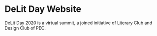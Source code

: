 # DeLit Day Website

DeLit Day 2020 is a virtual summit, a joined initiative of Literary Club and Design Club of PEC.
